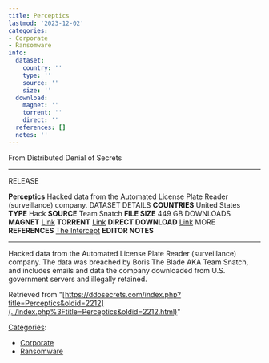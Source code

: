 ```yaml
---
title: Perceptics
lastmod: '2023-12-02'
categories:
- Corporate
- Ransomware
info:
  dataset:
    country: ''
    type: ''
    source: ''
    size: ''
  download:
    magnet: ''
    torrent: ''
    direct: ''
  references: []
  notes: ''
---
```




From Distributed Denial of Secrets

---
RELEASE

**Perceptics**
Hacked data from the Automated License Plate Reader (surveillance) company.
DATASET DETAILS
**COUNTRIES** United States
**TYPE** Hack
**SOURCE** Team Snatch
**FILE SIZE** 449 GB
DOWNLOADS
**MAGNET** [Link](magnet:?xt=urn:btih:b66907abb667e9b9b0d53626223608e89609b753&dn=Perceptics&tr=udp%3A%2F%2Ftracker.coppersurfer.tk%3A6969&tr=udp%3A%2F%2F9.rarbg.to%3A2920&tr=udp%3A%2F%2Ftracker.opentrackr.org%3A1337&tr=udp%3A%2F%2Ftracker.leechers-paradise.org%3A6969&tr=udp%3A%2F%2Fexodus.desync.com%3A6969)
**TORRENT** [Link](../images/f/fa/Perceptics.torrent)
**DIRECT DOWNLOAD** [Link](https://data.ddosecrets.com/Perceptics/)
MORE
**REFERENCES**
[The Intercept](https://theintercept.com/2019/08/01/perceptics-hack-license-plate-readers/)
**EDITOR NOTES**

---

Hacked data from the Automated License Plate Reader (surveillance)
company. The data was breached by Boris The Blade AKA Team Snatch, and
includes emails and data the company downloaded from U.S. government
servers and illegally retained.

Retrieved from
"[https://ddosecrets.com/index.php?title=Perceptics&oldid=2212](../index.php%3Ftitle=Perceptics&oldid=2212.html)"

[Categories](./Special:Categories.html "Special:Categories"):

- [Corporate](./Category:Corporate.html "Category:Corporate")
- [Ransomware](./Category:Ransomware.html "Category:Ransomware")
